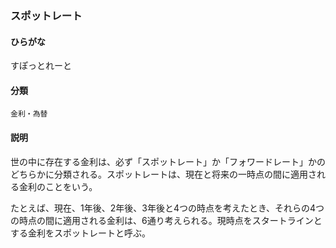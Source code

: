 <div style="display:none;">

## [あ行](securities-terms?id=あ行)
## [か行](securities-terms?id=か行)
## [さ行](securities-terms?id=さ行)

</div>

### スポットレート

#### ひらがな

すぽっとれーと

#### 分類

`金利・為替`

#### 説明

世の中に存在する金利は、必ず「スポットレート」か「フォワードレート」かのどちらかに分類される。スポットレートは、現在と将来の一時点の間に適用される金利のことをいう。
たとえば、現在、1年後、2年後、3年後と4つの時点を考えたとき、それらの4つの時点の間に適用される金利は、6通り考えられる。現時点をスタートラインとする金利をスポットレートと呼ぶ。


<div style="display:none;">

## [た行](securities-terms?id=た行)
## [な行](securities-terms?id=な行)
## [は行](securities-terms?id=は行)
## [ま行](securities-terms?id=ま行)
## [や行](securities-terms?id=や行)
## [ら行](securities-terms?id=ら行)
## [わ行](securities-terms?id=わ行)
## [英数字・記号](securities-terms?id=英数字・記号)

</div>

